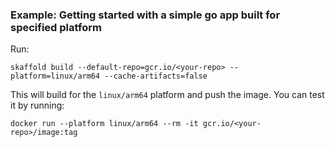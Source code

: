 ### Example: Getting started with a simple go app built for specified platform

Run:
```
skaffold build --default-repo=gcr.io/<your-repo> --platform=linux/arm64 --cache-artifacts=false
```

This will build for the `linux/arm64` platform and push the image. You can test it by running:

```
docker run --platform linux/arm64 --rm -it gcr.io/<your-repo>/image:tag
```